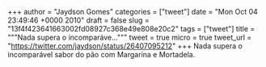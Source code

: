 
+++
author = "Jaydson Gomes"
categories = ["tweet"]
date = "Mon Oct 04 23:49:46 +0000 2010"
draft = false
slug = "13f4f423641663002fd08927c368e49e808e20c2"
tags = ["tweet"]
title = """Nada supera o incomparáve..."""
tweet = true
micro = true
tweet_url = "https://twitter.com/jaydson/status/26407095212"
+++
Nada supera o incomparável sabor do pão com Margarina e Mortadela.
